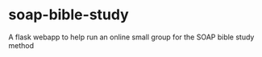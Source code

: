 soap-bible-study
================

A flask webapp to help run an online small group for the SOAP bible study method
